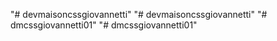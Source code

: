 "# devmaisoncssgiovannetti" 
"# devmaisoncssgiovannetti" 
"# dmcssgiovannetti01" 
"# dmcssgiovannetti01" 
